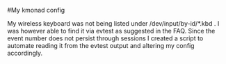 #My kmonad config

My wireless keyboard was not being listed under /dev/input/by-id/*.kbd .
I was however able to find it via evtest as suggested in the FAQ.
Since the event number does not persist through sessions I created a script to automate reading it from
the evtest output and altering my config accordingly.